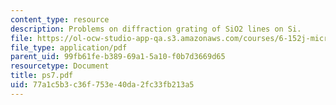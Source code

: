 ```yaml
---
content_type: resource
description: Problems on diffraction grating of SiO2 lines on Si.
file: https://ol-ocw-studio-app-qa.s3.amazonaws.com/courses/6-152j-micro-nano-processing-technology-fall-2005/77a1c5b3c36f753e40da2fc33fb213a5_ps7.pdf
file_type: application/pdf
parent_uid: 99fb61fe-b389-69a1-5a10-f0b7d3669d65
resourcetype: Document
title: ps7.pdf
uid: 77a1c5b3-c36f-753e-40da-2fc33fb213a5
---
```

